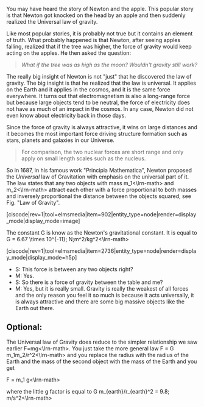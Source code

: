 You may have heard the story of Newton and the apple. This popular story is that Newton got knocked on the head by an apple and then suddenly realized the Universal law of gravity.

Like most popular stories, it is probably not true but it contains an element of truth. What probably happened is that Newton, after seeing apples falling, realized that if the tree was higher, the force of gravity would keep acting on the apples. He then asked the question:

> _What if the tree was as high as the moon? Wouldn't gravity still work?_

The really big insight of Newton is not "just" that he discovered the law of gravity. The big insight is that he realized that the law is universal. It applies on the Earth and it applies in the cosmos, and it is the same force everywhere. It turns out that electromagnetism is also a long-range force but because large objects tend to be neutral, the force of electricity does not have as much of an impact in the cosmos. In any case, Newton did not even know about electricity back in those days.

Since the force of gravity is always attractive, it wins on large distances and it becomes the most important force driving structure formation such as stars, planets and galaxies in our Universe. 

> For comparison, the two nuclear forces are short range and only apply on small length scales such as the nucleus.

So in 1687, in his famous work "Principia Mathematica", Newton proposed the _Universal_ law of Gravitation with emphasis on the universal part of it. The law states that any two objects with mass <lrn-math>m_1<\lrn-math> and <lrn-math>m_2<\lrn-math> attract each other with a force proportional to both masses and inversely proportional the distance between the objects squared, see Fig. "Law of Gravity".

[ciscode|rev=1|tool=elmsmedia|item=902|entity_type=node|render=display_mode|display_mode=image]

The constant G is know as the Newton's gravitational constant. It is equal to <lrn-math>G = 6.67 \times 10^{-11}\; N\;m^2/kg^2<\lrn-math>

[ciscode|rev=1|tool=elmsmedia|item=2736|entity_type=node|render=display_mode|display_mode=h5p]


- S: This force is between any two objects right?
- M: Yes.
- S: So there is a force of gravity between the table and me?
- M: Yes, but it is really small. Gravity is really the weakest of all forces and the only reason you feel it so much is because it acts universally, it is always attractive and there are some big massive objects like the Earth out there.

## Optional:

The Universal law of Gravity does reduce to the simpler relationship we saw earlier <lrn-math>F=mg<\lrn-math>. You just take the more general law <lrn-math>F = G m_1m_2/r^2<\lrn-math> and you replace the radius with the radius of the Earth and the mass of the second object with the mass of the Earth and you get

<lrn-math>F = m_1 g<\lrn-math>

where the little g factor is equal to <lrn-math>G m_{earth}/r_{earth}^2 = 9.8\; m/s^2<\lrn-math>